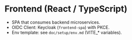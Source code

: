 # Frontend (React / TypeScript)

- SPA that consumes backend microservices.
- OIDC Client: Keycloak (`frontend-spa`) with PKCE.
- Env template: see `doc/setup/env.md` (VITE_* variables).
